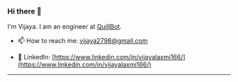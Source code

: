 ### Hi there 👋

<!--
**vijaya22/vijaya22** is a ✨ _special_ ✨ repository because its `README.md` (this file) appears on your GitHub profile.

Here are some ideas to get you started:

- 🔭 I’m currently working on ...
- 🌱 I’m currently learning ...
- 👯 I’m looking to collaborate on ...
- 🤔 I’m looking for help with ...
- 💬 Ask me about ...
- 📫 How to reach me: ...
- 😄 Pronouns: ...
- ⚡ Fun fact: ...
-->

I'm Vijaya. I am an engineer at [QuillBot](https://quillbot.com/). 
<br>
 - 📫 How to reach me: [vijaya2798@gmail.com](mailto:vijaya2798@gmail.com)
  
 - 🔗 LinkedIn: [https://www.linkedin.com/in/vijayalaxmi166/](https://www.linkedin.com/in/vijayalaxmi166/)

 
<!--  
### Interests :

<br>

<code><img height="20" src="https://raw.githubusercontent.com/github/explore/80688e429a7d4ef2fca1e82350fe8e3517d3494d/topics/visual-studio-code/visual-studio-code.png"></code>
<code><img height="20" src="https://raw.githubusercontent.com/github/explore/80688e429a7d4ef2fca1e82350fe8e3517d3494d/topics/javascript/javascript.png"></code>
<code><img height = "20" src = "https://raw.githubusercontent.com/github/explore/80688e429a7d4ef2fca1e82350fe8e3517d3494d/topics/html/html.png"></code>
<code><img height = "20" src = "https://raw.githubusercontent.com/github/explore/80688e429a7d4ef2fca1e82350fe8e3517d3494d/topics/css/css.png"></code>
<code><img height="20" src="https://raw.githubusercontent.com/github/explore/80688e429a7d4ef2fca1e82350fe8e3517d3494d/topics/git/git.png"></code> 

-->

<!-- 
// Profile views
  <p align="left"> <img src="https://komarev.com/ghpvc/?username=AbhishekMaira10" alt="AbhishekMaiara10" /> </p>
-->
<!-- 
### 📢 Find me elsewhere
<p align="left">
  
  <a href="https://twitter.com/vijaya2296" target="_blank"><img height="30" src="https://raw.githubusercontent.com/vijaya22/vijaya22/master/Resources/png/twitter.png?raw=true" alt="twitter" style="vertical-align:top; margin:4px"></a>&nbsp;&nbsp;&nbsp;&nbsp;&nbsp;
   
  <a href="https://leetcode.com/vijaya2798/">
    <img src="https://raw.githubusercontent.com/vijaya2798/vijaya2798/master/Resources/svg/leetcode.svg" alt="leetcode" style="vertical-align:top; margin:4px">
  </a>&nbsp;&nbsp;&nbsp;
  
</p> -->


<hr>
<!-- 
<details>
<summary>📈 My GitHub Stats</summary>
<p align="center"> <img src="https://github-readme-stats.vercel.app/api?username=vijaya22&show_icons=true&theme=gotham" alt="vijaya" />
</details> -->


